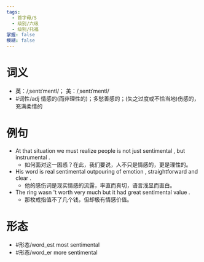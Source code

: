 ```yaml
---
tags:
  - 首字母/S
  - 级别/六级
  - 级别/托福
掌握: false
模糊: false
---
```

# 词义
- 英：/ˌsentɪˈmentl/； 美：/ˌsentɪˈmentl/
- #词性/adj  情感的(而非理性的)；多愁善感的；(失之过度或不恰当地)伤感的，充满柔情的
# 例句
- At that situation we must realize people is not just sentimental , but instrumental .
	- 如何面对这一困惑？在此，我们要说，人不只是情感的，更是理性的。
- His word is real sentimental outpouring of emotion , straightforward and clear .
	- 他的感伤词是现实情感的流露，率直而真切，语言浅显而直白。
- The ring wasn 't worth very much but it had great sentimental value .
	- 那枚戒指值不了几个钱，但却极有情感价值。
# 形态
- #形态/word_est most sentimental
- #形态/word_er more sentimental
